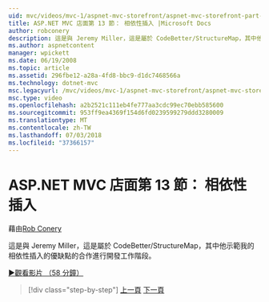 ```yaml
---
uid: mvc/videos/mvc-1/aspnet-mvc-storefront/aspnet-mvc-storefront-part-13-dependency-injection
title: ASP.NET MVC 店面第 13 節： 相依性插入 |Microsoft Docs
author: robconery
description: 這是與 Jeremy Miller，這是屬於 CodeBetter/StructureMap，其中他示範我的相依性插入的優缺點的合作進行開發工作階段。
ms.author: aspnetcontent
manager: wpickett
ms.date: 06/19/2008
ms.topic: article
ms.assetid: 296fbe12-a28a-4fd8-bbc9-d1dc7468566a
ms.technology: dotnet-mvc
msc.legacyurl: /mvc/videos/mvc-1/aspnet-mvc-storefront/aspnet-mvc-storefront-part-13-dependency-injection
msc.type: video
ms.openlocfilehash: a2b2521c111eb4fe777aa3cdc99ec70ebb585600
ms.sourcegitcommit: 953ff9ea4369f154d6fd0239599279ddd3280009
ms.translationtype: MT
ms.contentlocale: zh-TW
ms.lasthandoff: 07/03/2018
ms.locfileid: "37366157"
---
```

<a name="aspnet-mvc-storefront-part-13-dependency-injection"></a>ASP.NET MVC 店面第 13 節： 相依性插入
====================
藉由[Rob Conery](https://github.com/robconery)

這是與 Jeremy Miller，這是屬於 CodeBetter/StructureMap，其中他示範我的相依性插入的優缺點的合作進行開發工作階段。

[&#9654;觀看影片 （58 分鐘）](https://channel9.msdn.com/Blogs/ASP-NET-Site-Videos/aspnet-mvc-storefront-part-13-dependency-injection)

> [!div class="step-by-step"]
> [上一頁](aspnet-mvc-storefront-part-12-mocking.md)
> [下一頁](aspnet-mvc-storefront-part-14-rich-client-interaction.md)
